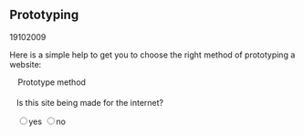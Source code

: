 <article><h2>Prototyping</h2><time><span class="day">19</span><span class="month">10</span><span class="year">2009</span></time>	<style type="text/css">.choice{display:none;font-size:3em;}fieldset{border:0;}</style>	<p>Here is a simple help to get you to choose the right method of prototyping a website:</p>	<fieldset>		<legend>Prototype method</legend>		<p>Is this site being made for the internet?</p>		<input type="radio" name="internet" id="yes" /><label for="yes">yes</label>		<input type="radio" name="internet" id="no" /><label for="no">no</label>	</fieldset>	<strong id="html" class="choice">HTML</strong>	<strong id="ps" class="choice">Photoshop</strong><script type="text/javascript" src="http://wnas.nl/scripts/jquery.js"></script>	<script type="text/javascript">jQuery(document).ready(function() {		$('#yes').click(function(){$('.choice').hide();$('#html').show();});	$('#no').click(function(){$('.choice').hide();$('#ps').show();});});</script></article>